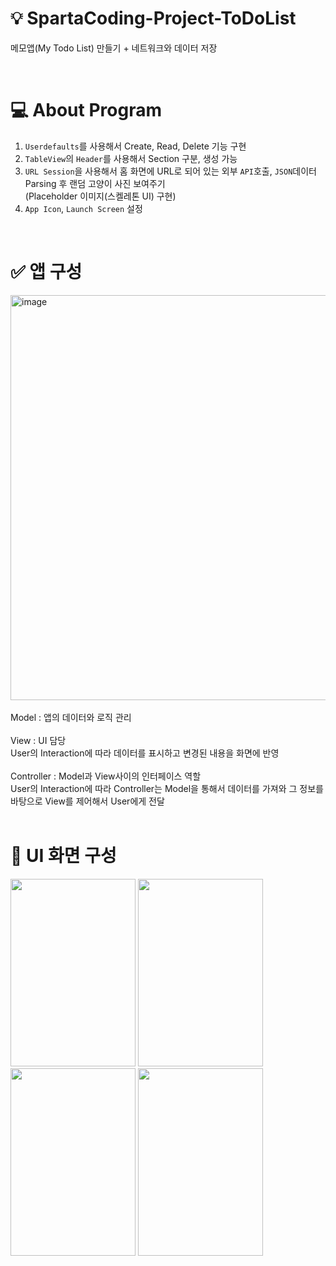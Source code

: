 # 💡 SpartaCoding-Project-ToDoList

메모앱(My Todo List) 만들기 + 네트워크와 데이터 저장

<br/>

# 💻  About Program

1. `Userdefaults`를 사용해서 Create, Read, Delete 기능 구현
2. `TableView`의 `Header`를 사용해서 Section 구분, 생성 가능
3. `URL Session`을 사용해서 홈 화면에 URL로 되어 있는 외부 `API`호출, `JSON`데이터 Parsing 후 랜덤 고양이 사진 보여주기
<br/>(Placeholder 이미지(스켈레톤 UI) 구현)
4. `App Icon`, `Launch Screen` 설정

<br/>

# ✅  앱 구성
<img width="648" alt="image" src="https://github.com/Leehan-sol/swift_ToDoList/assets/139109343/15f41341-39b8-4905-bb70-8828e9cd466a">
<br/>
<br/>
Model : 앱의 데이터와 로직 관리<br/>
<br/>
View : UI 담당<br/>
User의 Interaction에 따라 데이터를 표시하고 변경된 내용을 화면에 반영<br/>
<br/>
Controller : Model과 View사이의 인터페이스 역할<br/>
User의 Interaction에 따라 Controller는 Model을 통해서 데이터를 가져와 그 정보를 바탕으로 View를 제어해서 User에게 전달<br/>

<br/>

# 📱 UI 화면 구성
<img width="200" height="300" src="https://github.com/Leehan-sol/swift_ToDoList/assets/139109343/dabc7ef3-be61-45b5-a4c1-c03b18bafe75">
<img width="200" height="300" src="https://github.com/Leehan-sol/swift_ToDoList/assets/139109343/3af3c1c8-a555-4d96-9702-297c3fa2ef8d">
<img width="200" height="300" src="https://github.com/Leehan-sol/swift_ToDoList/assets/139109343/38ced4e3-fb10-4537-b8e3-270f5995d715">
<img width="200" height="300" src="https://github.com/Leehan-sol/swift_ToDoList/assets/139109343/c095342e-5c3b-4bf2-be1b-b4eed61c42e7">


<br/>









